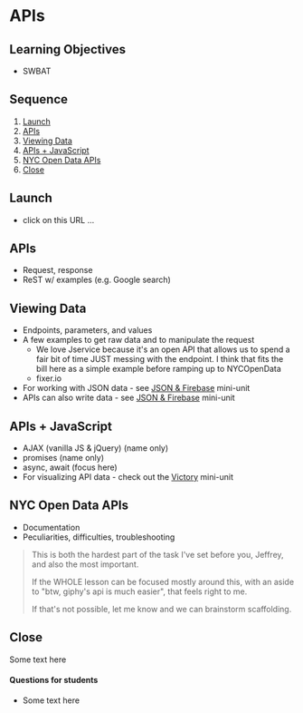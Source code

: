 # APIs

## Learning Objectives

- SWBAT 

## Sequence

1. [Launch](#launch)
2. [APIs](#apis)
3. [Viewing Data](#viewing-data)
4. [APIs + JavaScript](#apis-+-javascript)
5. [NYC Open Data APIs](#nyc-open-data-apis)
6. [Close](#close)

## Launch

* click on this URL ...

## APIs

- Request, response
- ReST w/ examples (e.g. Google search)

## Viewing Data

- Endpoints, parameters, and values
- A few examples to get raw data and to manipulate the request
	- We love Jservice because it's an open API that allows us to spend a fair bit of time JUST messing with the endpoint. I think that fits the bill here as a simple example before ramping up to NYCOpenData
	- fixer.io
- For working with JSON data - see [JSON & Firebase](react/json-firebase.md) mini-unit
- APIs can also write data - see [JSON & Firebase](react/json-firebase.md) mini-unit

## APIs + JavaScript

- AJAX (vanilla JS & jQuery) (name only)
- promises (name only)
- async, await (focus here)
- For visualizing API data - check out the [Victory](react/victory.md) mini-unit

## NYC Open Data APIs

- Documentation
- Peculiarities, difficulties, troubleshooting

> This is both the hardest part of the task I've set before you, Jeffrey, and also the most important.
> 
> If the WHOLE lesson can be focused mostly around this, with an aside to "btw, giphy's api is much easier", that feels right to me.
> 
> If that's not possible, let me know and we can brainstorm scaffolding.

## Close

Some text here

#### Questions for students

- Some text here
